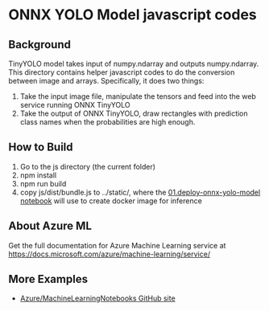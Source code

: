# ONNX YOLO Model javascript codes

## Background
TinyYOLO model takes input of numpy.ndarray and outputs numpy.ndarray. This directory contains helper javascript codes to do the conversion between image and arrays. Specifically, it does two things:

1. Take the input image file, manipulate the tensors and feed into the web service running ONNX TinyYOLO
2. Take the output of ONNX TinyYOLO, draw rectangles with prediction class names when the probabilities are high enough.

## How to Build
1. Go to the js directory (the current folder)
2. npm install 
3. npm run build
4. copy js/dist/bundle.js to ../static/, where the [01.deploy-onnx-yolo-model notebook](01.deploy-onnx-yolo-model.ipynb) will use to create docker image for inference

## About Azure ML
Get the full documentation for Azure Machine Learning service at https://docs.microsoft.com/azure/machine-learning/service/

## More Examples
 * [Azure/MachineLearningNotebooks GitHub site](https://github.com/Azure/MachineLearningNotebooks)
